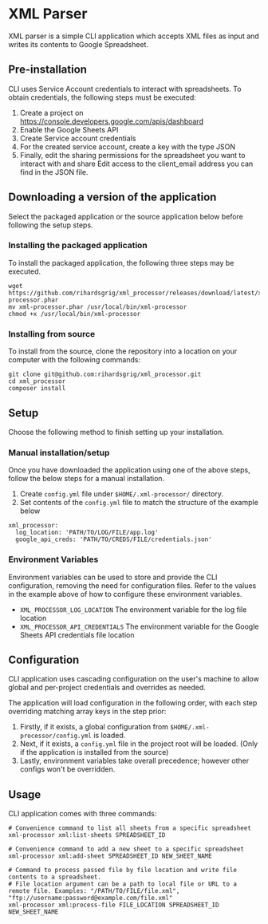 # XML Parser

XML parser is a simple CLI application which accepts XML files as input and writes its contents to Google Spreadsheet.

## Pre-installation

CLI uses Service Account credentials to interact with spreadsheets.
To obtain credentials, the following steps must be executed:
1. Create a project on https://console.developers.google.com/apis/dashboard
2. Enable the Google Sheets API
3. Create Service account credentials
4. For the created service account, create a key with the type JSON
5. Finally, edit the sharing permissions for the spreadsheet you want to interact with and share Edit access to the client_email address you can find in the JSON file.

## Downloading a version of the application
Select the packaged application or the source application below before following the setup steps.

### Installing the packaged application
To install the packaged application, the following three steps may be executed.
```
wget https://github.com/rihardsgrig/xml_processor/releases/download/latest/xml-processor.phar
mv xml-processor.phar /usr/local/bin/xml-processor
chmod +x /usr/local/bin/xml-processor
```

### Installing from source
To install from the source, clone the repository into a location on your computer with the following commands:
```
git clone git@github.com:rihardsgrig/xml_processor.git
cd xml_processor
composer install
```

## Setup
Choose the following method to finish setting up your installation.


### Manual installation/setup
Once you have downloaded the application using one of the above steps, follow the below steps for a manual installation.
1. Create `config.yml` file under `$HOME/.xml-processor/` directory.
2. Set contents of the `config.yml` file to match the structure of the example below
```
xml_processor:
  log_location: 'PATH/TO/LOG/FILE/app.log'
  google_api_creds: 'PATH/TO/CREDS/FILE/credentials.json'
```


### Environment Variables
Environment variables can be used to store and provide the CLI configuration, removing the need for configuration files. Refer to the values in the example above of how to configure these environment variables.
* `XML_PROCESSOR_LOG_LOCATION` The environment variable for the log file location
* `XML_PROCESSOR_API_CREDENTIALS` The environment variable for the Google Sheets API credentials file location

## Configuration
CLI application uses cascading configuration on the user's machine to allow global and per-project credentials and overrides as needed.

The application will load configuration in the following order, with each step overriding matching array keys in the step prior:

1. Firstly, if it exists, a global configuration from `$HOME/.xml-processor/config.yml` is loaded.
2. Next, if it exists, a `config.yml` file in the project root will be loaded. (Only if the application is installed from the source)
3. Lastly, environment variables take overall precedence; however other configs won't be overridden.

## Usage
CLI application comes with three commands:
````
# Convenience command to list all sheets from a specific spreadsheet
xml-processor xml:list-sheets SPREADSHEET_ID

# Convenience command to add a new sheet to a specific spreadsheet
xml-processor xml:add-sheet SPREADSHEET_ID NEW_SHEET_NAME

# Command to process passed file by file location and write file contents to a spreadsheet. 
# File location argument can be a path to local file or URL to a remote file. Examples: "/PATH/TO/FILE/file.xml", "ftp://username:password@example.com/file.xml"
xml-processor xml:process-file FILE_LOCATION SPREADSHEET_ID NEW_SHEET_NAME
````